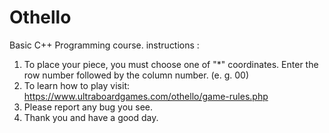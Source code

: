 # Othello
Basic C++ Programming course.
instructions :
1. To place your piece, you must choose one of "*" coordinates. Enter the row number followed by the column number. (e. g. 00)
2. To learn how to play visit: https://www.ultraboardgames.com/othello/game-rules.php
3. Please report any bug you see.
4. Thank you and have a good day.
